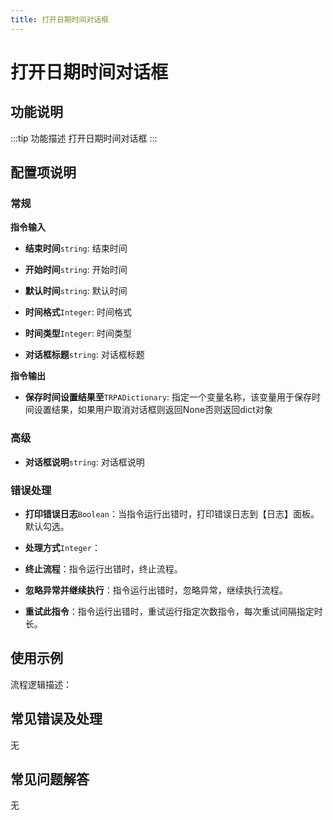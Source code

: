 ```yaml
---
title: 打开日期时间对话框
---
```


# 打开日期时间对话框

## 功能说明

:::tip 功能描述
打开日期时间对话框
:::

## 配置项说明

### 常规

**指令输入**

- **结束时间**`string`: 结束时间

- **开始时间**`string`: 开始时间

- **默认时间**`string`: 默认时间

- **时间格式**`Integer`: 时间格式

- **时间类型**`Integer`: 时间类型

- **对话框标题**`string`: 对话框标题


**指令输出**

- **保存时间设置结果至**`TRPADictionary`: 指定一个变量名称，该变量用于保存时间设置结果，如果用户取消对话框则返回None否则返回dict对象

### 高级

- **对话框说明**`string`: 对话框说明

### 错误处理

- **打印错误日志**`Boolean`：当指令运行出错时，打印错误日志到【日志】面板。默认勾选。

- **处理方式**`Integer`：

 - **终止流程**：指令运行出错时，终止流程。

 - **忽略异常并继续执行**：指令运行出错时，忽略异常，继续执行流程。

 - **重试此指令**：指令运行出错时，重试运行指定次数指令，每次重试间隔指定时长。

## 使用示例

流程逻辑描述：

## 常见错误及处理

无

## 常见问题解答

无

